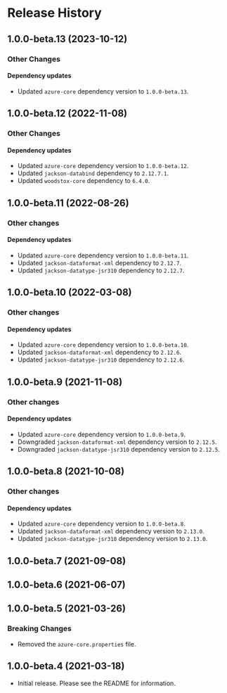 # Release History

## 1.0.0-beta.13 (2023-10-12)

### Other Changes

#### Dependency updates
- Updated `azure-core` dependency version to `1.0.0-beta.13`.

## 1.0.0-beta.12 (2022-11-08)

### Other Changes

#### Dependency updates
- Updated `azure-core` dependency version to `1.0.0-beta.12`.
- Updated `jackson-databind` dependency to `2.12.7.1`.
- Updated `woodstox-core` dependency to `6.4.0`.

## 1.0.0-beta.11 (2022-08-26)

### Other changes

#### Dependency updates
- Updated `azure-core` dependency version to `1.0.0-beta.11`.
- Updated `jackson-dataformat-xml` dependency to `2.12.7`.
- Updated `jackson-datatype-jsr310` dependency to `2.12.7`.

## 1.0.0-beta.10 (2022-03-08)

### Other changes

#### Dependency updates
- Updated `azure-core` dependency version to `1.0.0-beta.10`.
- Updated `jackson-dataformat-xml` dependency to `2.12.6`.
- Updated `jackson-datatype-jsr310` dependency to `2.12.6`.

## 1.0.0-beta.9 (2021-11-08)

### Other changes

#### Dependency updates
- Updated `azure-core` dependency version to `1.0.0-beta.9`.
- Downgraded `jackson-dataformat-xml` dependency version to `2.12.5`.
- Downgraded `jackson-datatype-jsr310` dependency version to `2.12.5`.

## 1.0.0-beta.8 (2021-10-08)

### Other changes

#### Dependency updates
- Updated `azure-core` dependency version to `1.0.0-beta.8`.
- Updated `jackson-dataformat-xml` dependency version to `2.13.0`.
- Updated `jackson-datatype-jsr310` dependency version to `2.13.0`.

## 1.0.0-beta.7 (2021-09-08)

## 1.0.0-beta.6 (2021-06-07)

## 1.0.0-beta.5 (2021-03-26)

### Breaking Changes

- Removed the `azure-core.properties` file.

## 1.0.0-beta.4 (2021-03-18)

- Initial release. Please see the README for information.
